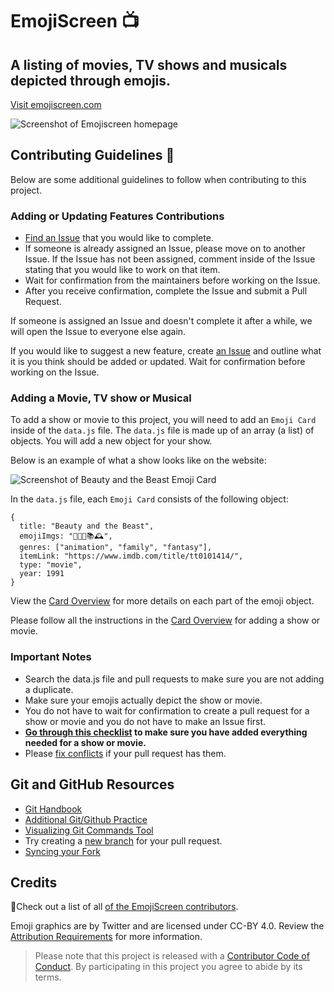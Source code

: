 # EmojiScreen 📺 

## A listing of movies, TV shows and musicals depicted through emojis.
[Visit emojiscreen.com](https://emojiscreen.com)

![Screenshot of Emojiscreen homepage](readme/emoji-screen.png)

## Contributing Guidelines 🎁

Below are some additional guidelines to follow when contributing to this project. 

### Adding or Updating Features Contributions

* [Find an Issue](https://github.com/brittanyrw/emojiscreen/issues) that you would like to complete. 
* If someone is already assigned an Issue, please move on to another Issue. If the Issue has not been assigned, comment inside of the Issue stating that you would like to work on that item. 
* Wait for confirmation from the maintainers before working on the Issue. 
* After you receive confirmation, complete the Issue and submit a Pull Request.

If someone is assigned an Issue and doesn't complete it after a while, we will open the Issue to everyone else again.

If you would like to suggest a new feature, create [an Issue](https://github.com/brittanyrw/emojiscreen/issues) and outline what it is you think should be added or updated. Wait for confirmation before working on the Issue. 

### Adding a Movie, TV show or Musical

To add a show or movie to this project, you will need to add an `Emoji Card` inside of the `data.js` file. The `data.js` file is made up of an array (a list) of objects. You will add a new object for your show. 

Below is an example of what a show looks like on the website:

![Screenshot of Beauty and the Beast Emoji Card](/readme/emoji-card.png)

In the `data.js` file, each `Emoji Card` consists of the following object:

```
{
  title: "Beauty and the Beast",
  emojiImgs: "🏰🥀🎶📚🕰️",
  genres: ["animation", "family", "fantasy"],
  itemLink: "https://www.imdb.com/title/tt0101414/",
  type: "movie",
  year: 1991
}
```

View the [Card Overview](/docs/card_overview.md) for more details on each part of the emoji object.

Please follow all the instructions in the [Card Overview](/docs/card_overview.md) for adding a show or movie.

### Important Notes
* Search the data.js file and pull requests to make sure you are not adding a duplicate.
* Make sure your emojis actually depict the show or movie.
* You do not have to wait for confirmation to create a pull request for a show or movie and you do not have to make an Issue first.
* **[Go through this checklist](docs/card_overview.md#card-pull-request-checklist) to make sure you have added everything needed for a show or movie.** 
* Please [fix conflicts](https://help.github.com/en/articles/resolving-a-merge-conflict-on-github) if your pull request has them.

## Git and GitHub Resources
* [Git Handbook](https://guides.github.com/introduction/git-handbook/)
* [Additional Git/Github Practice](https://try.github.io/)
* [Visualizing Git Commands Tool](https://git-school.github.io/visualizing-git/)
* Try creating a [new branch](https://github.com/Kunena/Kunena-Forum/wiki/Create-a-new-branch-with-git-and-manage-branches) for your pull request.
* [Syncing your Fork](https://help.github.com/en/articles/syncing-a-fork)

## Credits

💖Check out a list of all [of the EmojiScreen contributors](https://github.com/brittanyrw/emojiscreen/graphs/contributors).

Emoji graphics are by Twitter and are licensed under CC-BY 4.0. Review the [Attribution Requirements](https://github.com/twitter/twemoji#attribution-requirements) for more information.

> Please note that this project is released with a [Contributor Code of Conduct](/CODE_OF_CONDUCT.md). By participating in this project you agree to abide by its terms.

